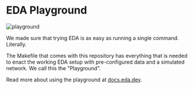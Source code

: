 # EDA Playground

![playground](https://gitlab.com/rdodin/pics/-/wikis/uploads/8cba729ce5c17f9f388d9d6df4c7cee2/eda-pg2-gh.svg)

We made sure that trying EDA is as easy as running a single command. Literally.

The Makefile that comes with this repository has everything that is needed to enact the working EDA setup with pre-configured data and a simulated network. We call this the "Playground".

Read more about using the playground at [docs.eda.dev](https://docs.eda.dev/getting-started/try-eda/).
